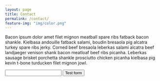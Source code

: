 ```yaml
---
layout: page
title: Contact
permalink: /contact/
feature-img: "img/color.png"
---
```


Bacon ipsum dolor amet filet mignon meatball spare ribs fatback bacon shankle. Kielbasa andouille fatback salami, boudin bresaola pig alcatra turkey spare ribs jerky. Corned beef bresaola leberkas salami alcatra beef landjaeger venison shank bacon meatloaf beef ribs picanha. Leberkas sausage brisket porchetta shankle prosciutto chicken picanha kielbasa pig kevin t-bone turducken filet mignon jowl.

<form action="https://getsimpleform.com/messages?form_api_token=16c1703bdd5e1836ba5e9813d7bfa4c3" method="post">
  <!-- the redirect_to is optional, the form will redirect to the referrer on submission -->
  <input type='hidden' name='redirect_to' value='https://yrrollbot.club/thank-you' />
  <!-- all your input fields here.... -->
  <input type='text' name='test' />
  <input type='submit' value='Test form' />
</form>
